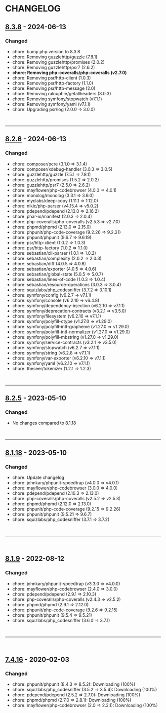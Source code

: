 # CHANGELOG

## [8.3.8] - 2024-06-13
### Changed
  - chore: bump php version to 8.3.8
  - chore: Removing guzzlehttp/guzzle (7.8.1)
  - chore: Removing guzzlehttp/promises (2.0.2)
  - chore: Removing guzzlehttp/psr7 (2.6.2)
  - **chore: Removing php-coveralls/php-coveralls (v2.7.0)**
  - chore: Removing psr/http-client (1.0.3)
  - chore: Removing psr/http-factory (1.1.0)
  - chore: Removing psr/http-message (2.0)
  - chore: Removing ralouphie/getallheaders (3.0.3)
  - chore: Removing symfony/stopwatch (v7.1.1)
  - chore: Removing symfony/yaml (v7.1.1)
  - chore: Upgrading psr/log (2.0.0 => 3.0.0)

<!-- Links -->
[8.3.8]: https://github.com/PEM-FR/Repository/compare/v8.2.6..v8.3.8
<br/>

---
## [8.2.6] - 2024-06-13
### Changed
  - chore: composer/pcre (3.1.0 => 3.1.4)
  - chore: composer/xdebug-handler (3.0.3 => 3.0.5)
  - chore: guzzlehttp/guzzle (7.5.1 => 7.8.1)
  - chore: guzzlehttp/promises (1.5.2 => 2.0.2)
  - chore: guzzlehttp/psr7 (2.5.0 => 2.6.2)
  - chore: mayflower/php-codebrowser (4.0.0 => 4.0.1)
  - chore: monolog/monolog (3.3.1 => 3.6.0)
  - chore: myclabs/deep-copy (1.11.1 => 1.12.0)
  - chore: nikic/php-parser (v4.15.4 => v5.0.2)
  - chore: pdepend/pdepend (2.13.0 => 2.16.2)
  - chore: phar-io/manifest (2.0.3 => 2.0.4)
  - chore: php-coveralls/php-coveralls (v2.5.3 => v2.7.0)
  - chore: phpmd/phpmd (2.13.0 => 2.15.0)
  - chore: phpunit/php-code-coverage (9.2.26 => 9.2.31)
  - chore: phpunit/phpunit (9.6.7 => 9.6.19)
  - chore: psr/http-client (1.0.2 => 1.0.3)
  - chore: psr/http-factory (1.0.2 => 1.1.0)
  - chore: sebastian/cli-parser (1.0.1 => 1.0.2)
  - chore: sebastian/complexity (2.0.2 => 2.0.3)
  - chore: sebastian/diff (4.0.5 => 4.0.6)
  - chore: sebastian/exporter (4.0.5 => 4.0.6)
  - chore: sebastian/global-state (5.0.5 => 5.0.7)
  - chore: sebastian/lines-of-code (1.0.3 => 1.0.4)
  - chore: sebastian/resource-operations (3.0.3 => 3.0.4)
  - chore: squizlabs/php_codesniffer (3.7.2 => 3.10.1)
  - chore: symfony/config (v6.2.7 => v7.1.1)
  - chore: symfony/console (v6.2.10 => v6.4.8)
  - chore: symfony/dependency-injection (v6.2.10 => v7.1.1)
  - chore: symfony/deprecation-contracts (v3.2.1 => v3.5.0)
  - chore: symfony/filesystem (v6.2.10 => v7.1.1)
  - chore: symfony/polyfill-ctype (v1.27.0 => v1.29.0)
  - chore: symfony/polyfill-intl-grapheme (v1.27.0 => v1.29.0)
  - chore: symfony/polyfill-intl-normalizer (v1.27.0 => v1.29.0)
  - chore: symfony/polyfill-mbstring (v1.27.0 => v1.29.0)
  - chore: symfony/service-contracts (v3.2.1 => v3.5.0)
  - chore: symfony/stopwatch (v6.2.7 => v7.1.1)
  - chore: symfony/string (v6.2.8 => v7.1.1)
  - chore: symfony/var-exporter (v6.2.10 => v7.1.1)
  - chore: symfony/yaml (v6.2.10 => v7.1.1)
  - chore: theseer/tokenizer (1.2.1 => 1.2.3)


<!-- Links -->
[8.2.6]: https://github.com/PEM-FR/Repository/compare/v8.2.5..v8.2.6
<br/>

---
## [8.2.5] - 2023-05-10
### Changed
- No changes compared to 8.1.18

<!-- Links -->
[8.2.5]: https://github.com/PEM-FR/Repository/compare/v8.1.9.1..v8.2.5
<br/>

---
## [8.1.18] - 2023-05-10
### Changed
- chore: Update changelog
- chore: johnkary/phpunit-speedtrap (v4.0.0 => v4.0.1)
- chore: mayflower/php-codebrowser (3.0.0 => 4.0.0)
- chore: pdepend/pdepend (2.10.3 => 2.13.0)
- chore: php-coveralls/php-coveralls (v2.5.2 => v2.5.3)
- chore: phpmd/phpmd (2.12.0 => 2.13.0)
- chore: phpunit/php-code-coverage (9.2.15 => 9.2.26)
- chore: phpunit/phpunit (9.5.21 => 9.6.7)
- chore: squizlabs/php_codesniffer (3.7.1 => 3.7.2)

<!-- Links -->
[8.1.18]: https://github.com/PEM-FR/Repository/compare/v8.1.9.1..v8.1.18
<br/>

---
<br/>

## [8.1.9] - 2022-08-12
### Changed
- chore: johnkary/phpunit-speedtrap (v3.3.0 => v4.0.0)
- chore: mayflower/php-codebrowser (2.4.0 => 3.0.0)
- chore: pdepend/pdepend (2.9.1 => 2.10.3)
- chore: php-coveralls/php-coveralls (v2.4.3 => v2.5.2)
- chore: phpmd/phpmd (2.9.1 => 2.12.0)
- chore: phpunit/php-code-coverage (9.2.6 => 9.2.15)
- chore: phpunit/phpunit (9.5.4 => 9.5.21)
- chore: squizlabs/php_codesniffer (3.6.0 => 3.7.1)

</details>

<!-- Links -->
[8.1.9]: https://github.com/PEM-FR/php-test-tools/compare/v7.4.16..v8.1.9
<br/>

---

<br/>

## [7.4.16] - 2020-02-03
### Changed
- chore: phpunit/phpunit (8.4.3 => 8.5.2): Downloading (100%)         
- chore: squizlabs/php_codesniffer (3.5.2 => 3.5.4): Downloading (100%)         
- chore: pdepend/pdepend (2.5.2 => 2.7.0): Downloading (100%)         
- chore: phpmd/phpmd (2.7.0 => 2.8.1): Downloading (100%)         
- chore: mayflower/php-codebrowser (2.0 => 2.3.1): Downloading (100%)         

<!-- Links -->
[7.4.16]: https://github.com/PEM-FR/php-test-tools/compare/v7.4.12..v7.4.16
